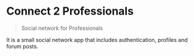 # Connect 2 Professionals

> Social network for Professionals

It is a small social network app that includes authentication, profiles and forum posts.
